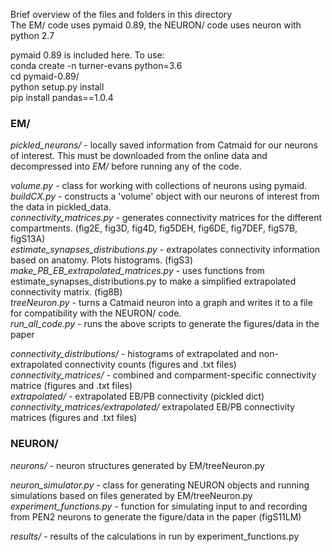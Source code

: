 Brief overview of the files and folders in this directory\
The EM/ code uses pymaid 0.89, the NEURON/ code uses neuron with python 2.7

pymaid 0.89 is included here. To use:\
conda create -n turner-evans python=3.6\
cd pymaid-0.89/\
python setup.py install\
pip install pandas==1.0.4

### EM/

_pickled_neurons/_ - locally saved information from Catmaid for our neurons of interest. This must be downloaded from the online data and decompressed into _EM/_ before running any of the code.

_volume.py_ - class for working with collections of neurons using pymaid.\
_buildCX.py_ - constructs a 'volume' object with our neurons of interest from the data in pickled_data.\
_connectivity_matrices.py_ - generates connectivity matrices for the different compartments. (fig2E, fig3D, fig4D, fig5DEH, fig6DE, fig7DEF, figS7B, figS13A)\
_estimate_synapses_distributions.py_ - extrapolates connectivity information based on anatomy. Plots histograms. (figS3)\
_make_PB_EB_extrapolated_matrices.py_ - uses functions from estimate_synapses_distributions.py to make a simplified extrapolated connectivity matrix. (fig8B)\
_treeNeuron.py_ - turns a Catmaid neuron into a graph and writes it to a file for compatibility with the NEURON/ code.\
_run_all_code.py_ - runs the above scripts to generate the figures/data in the paper

_connectivity_distributions/_ - histograms of extrapolated and non-extrapolated connectivity counts (figures and .txt files)\
_connectivity_matrices/_ - combined and comparment-specific connectivity matrice (figures and .txt files)\
_extrapolated/_ - extrapolated EB/PB connectivity (pickled dict)\
_connectivity_matrices/extrapolated/_ extrapolated EB/PB connectivity matrices (figures and .txt files)

### NEURON/

_neurons/_ - neuron structures generated by EM/treeNeuron.py

_neuron_simulator.py_ - class for generating NEURON objects and running simulations based on files generated by EM/treeNeuron.py\
_experiment_functions.py_ - function for simulating input to and recording from PEN2 neurons to generate the figure/data in the paper (figS11LM)

_results/_ - results of the calculations in run by experiment_functions.py

